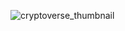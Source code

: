 ![cryptoverse_thumbnail](https://user-images.githubusercontent.com/83178809/157260278-9a818b30-5403-4257-8816-2a1427b7f835.jpg)
